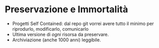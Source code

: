 # Preservazione e Immortalità
- Progetti Self Contained: dal repo git vorrei avere tutto il minimo per riprodurlo, modificarlo, comunicarlo
- Ultima versione di _ogni_ risorsa da preservare.
- Archiviazione (anche 1000 anni) leggibile.
